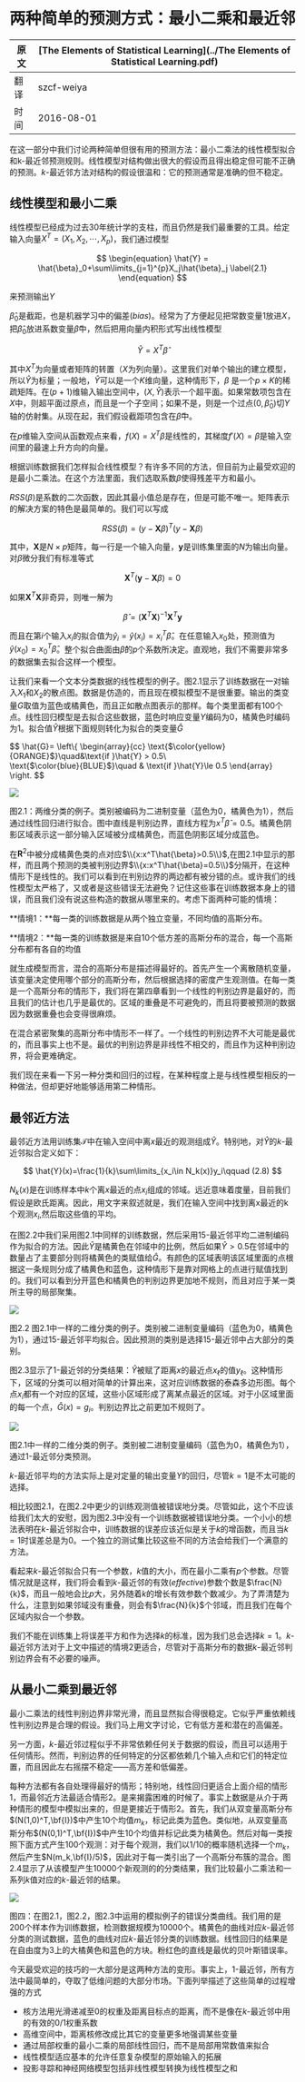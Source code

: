 # 两种简单的预测方式：最小二乘和最近邻

原文     | [The Elements of Statistical Learning](../The Elements of Statistical Learning.pdf)
      ---|---
翻译     | szcf-weiya
时间     | 2016-08-01

在这一部分中我们讨论两种简单但很有用的预测方法：最小二乘法的线性模型拟合和k-最近邻预测规则。线性模型对结构做出很大的假设而且得出稳定但可能不正确的预测。$k$-最近邻方法对结构的假设很温和：它的预测通常是准确的但不稳定。

## 线性模型和最小二乘

线性模型已经成为过去30年统计学的支柱，而且仍然是我们最重要的工具。给定输入向量$X^T=(X_1,X_2,\cdots,X_p)$，我们通过模型

$$
\begin{equation}
\hat{Y} = \hat{\beta}_0+\sum\limits_{j=1}^{p}X_j\hat{\beta}_j
\label{2.1}
\end{equation}
$$


来预测输出$Y$

$\hat{\beta}_0$是截距，也是机器学习中的偏差(*bias*)。经常为了方便起见把常数变量1放进$X$，把$\hat{\beta}_0$放进系数变量$\hat{\beta}$中，然后把用向量内积形式写出线性模型

$$
\hat{Y} = X^T\hat{\beta}
$$

其中$X^T$为向量或者矩阵的转置（$X$为列向量）。这里我们对单个输出的建立模型，所以$\hat{Y}$为标量；一般地，$\hat{Y}$可以是一个$K$维向量，这种情形下，$\beta$ 是一个$p\times K$的稀疏矩阵。在$(p+1)$维输入输出空间中，$(X,\hat{Y})$表示一个超平面。如果常数项包含在$X$中，则超平面过原点，而且是一个子空间；如果不是，则是一个过点$(0,\hat{\beta}_0)$切$Y$轴的仿射集。从现在起，我们假设截距项包含在$\hat{\beta}$中。

在$p$维输入空间从函数观点来看，$f(X)=X^T\beta$是线性的，其梯度$f'(X)=\beta$是输入空间里的最速上升方向的向量。

根据训练数据我们怎样拟合线性模型？有许多不同的方法，但目前为止最受欢迎的是最小二乘法。在这个方法里面，我们选取系数$\beta$使得残差平方和最小。

$RSS(\beta)$是系数的二次函数，因此其最小值总是存在，但是可能不唯一。矩阵表示的解决方案的特色是最简单的。我们可以写成

$$
RSS(\beta) = (y-\mathbf{X}\beta)^T(y-\mathbf{X}\beta)
$$

其中，$\mathbf{X}$是$N\times p$矩阵，每一行是一个输入向量，$\mathbf{y}$是训练集里面的$N$为输出向量。对$\beta$微分我们有标准等式

$$
\mathbf{X}^T(\mathbf{y}-\mathbf{X}\beta)=0
$$

如果$\mathbf{X}^T\mathbf{X}$非奇异，则唯一解为

$$
\hat{\beta}=(\mathbf{X}^T\mathbf{X})^{-1}\mathbf{X}^T\mathbf{y}
$$

而且在第$i$个输入$x_i$的拟合值为$\hat{y}_i=\hat{y}(x_i)=x_i^T\hat{\beta}$。在任意输入$x_0$处，预测值为$\hat{y}(x_0)=x_0^T\hat{\beta}$。整个拟合曲面由$\hat{\beta}$的$p$个系数所决定。直观地，我们不需要非常多的数据集去拟合这样一个模型。

让我们来看一个文本分类数据的线性模型的例子。图2.1显示了训练数据在一对输入$X_1$和$X_2$的散点图。数据是仿造的，而且现在模拟模型不是很重要。输出的类变量$G$取值为蓝色或橘黄色，而且正如散点图表示的那样。每个类里面都有100个点。线性回归模型是去拟合这些数据，蓝色时响应变量$Y$编码为0，橘黄色时编码为1。拟合值$\hat{Y}$根据下面规则转化为拟合的类变量$\hat{G}$

$$
\hat{G}=
\left\\{
\begin{array}{cc}
\text{$\color{yellow}{ORANGE}$}\quad&\text{if }\hat{Y} > 0.5\\\
\text{$\color{blue}{BLUE}$}\quad & \text{if }\hat{Y}\le 0.5
\end{array}
\right.
$$

![](../img/02/fig2.1.png)

图2.1：两维分类的例子。类别被编码为二进制变量（蓝色为0，橘黄色为1），然后通过线性回归进行拟合。图中直线是判别边界，直线方程为$x^T\hat{\beta}=0.5$。橘黄色阴影区域表示这一部分输入区域被分成橘黄色，而蓝色阴影区域分成蓝色。

在$\mathbf{R}^2$中被分成橘黄色类的点对应$\\{x:x^T\hat{\beta}>0.5\\}$,在图2.1中显示的那样，而且两个预测的类被判别边界$\\{x:x^T\hat{\beta}=0.5\\}$分隔开，在这种情形下是线性的。我们可以看到在判别边界的两边都有被分错的点。或许我们的线性模型太严格了，又或者是这些错误无法避免？记住这些事在训练数据本身上的错误，而且我们没有说这些构造的数据从哪里来的。考虑下面两种可能的情境：

**情境1：**每一类的训练数据是从两个独立变量，不同均值的高斯分布。

**情境2：**每一类的训练数据是来自10个低方差的高斯分布的混合，每一个高斯分布都有各自的均值

就生成模型而言，混合的高斯分布是描述得最好的。首先产生一个离散随机变量，该变量决定使用哪个部分的高斯分布，然后根据选择的密度产生观测值。在每一类是一个高斯分布的情形下，我们将在第四章看到一个线性的判别边界是最好的，而且我们的估计也几乎是最优的。区域的重叠是不可避免的，而且将要被预测的数据因为数据重叠也会变得很麻烦。

在混合紧密聚集的高斯分布中情形不一样了。一个线性的判别边界不大可能是最优的，而且事实上也不是。最优的判别边界是非线性不相交的，而且作为这种判别边界，将会更难确定。

我们现在来看一下另一种分类和回归的过程，在某种程度上是与线性模型相反的一种做法，但却更好地能够适用第二种情形。

## 最邻近方法

最邻近方法用训练集$\mathcal{T}$中在输入空间中离$x$最近的观测组成$\hat{Y}$。特别地，对$\hat{Y}$的$k$-最近邻拟合定义如下：

$$
\hat{Y}(x)=\frac{1}{k}\sum\limits_{x_i\in N_k(x)}y_i\qquad (2.8)
$$


$N_k(x)$是在训练样本中$k$个离$x$最近的点$x_i$组成的邻域。远近意味着度量，目前我们假设是欧氏距离。因此，用文字来叙述就是，我们在输入空间中找到离x最近的k个观测$x_i$,然后取这些值的平均。

在图2.2中我们采用图2.1中同样的训练数据，然后采用15-最近邻平均二进制编码作为拟合的方法。因此$\hat{Y}$是橘黄色在邻域中的比例，然后如果$\hat{Y} > 0.5$在邻域中的数量占了主要部分则将橘黄色的类赋值给$\hat{G}$。有颜色的区域表明该区域里面的点根据这一条规则分成了橘黄色和蓝色，这种情形下是靠对网格上的点进行赋值找到的。我们可以看到分开蓝色和橘黄色的判别边界更加地不规则，而且对应于某一类所主导的局部聚集。

![](../img/02/fig2.2.png)

图2.2 图2.1中一样的二维分类的例子。类别被二进制变量编码（蓝色为0，橘黄色为1），通过15-最近邻平均拟合。因此预测的类别是选择15-最近邻中占大部分的类别。

图2.3显示了1-最近邻的分类结果：$\hat{Y}$被赋了距离$x$的最近点$x_{\ell}$的值$y_{\ell}$。这种情形下，区域的分类可以相对简单的计算出来，这对应训练数据的泰森多边形图。每个点$x_i$都有一个对应的区域，这些小区域形成了离某点最近的区域。对于小区域里面的每一个点，$\hat{G}(x)=g_i$。判别边界比之前更加不规则了。

![](../img/02/fig2.3.png)

图2.1中一样的二维分类的例子。类别被二进制变量编码（蓝色为0，橘黄色为1），通过1-最近邻分类预测。

$k$-最近邻平均的方法实际上是对定量的输出变量$Y$的回归，尽管$k=1$是不太可能的选择。

相比较图2.1，在图2.2中更少的训练观测值被错误地分类。尽管如此，这个不应该给我们太大的安慰，因为图2.3中没有一个训练数据被错误地分类。一个小小的想法表明在$k$-最近邻拟合中，训练数据的误差应该近似是关于$k$的增函数，而且当$k=1$时误差总是为0。一个独立的测试集比较这些不同的方法会给我们一个满意的方法。

看起来$k$-最近邻拟合只有一个参数，$k$值的大小，而在最小二乘有$p$个参数。尽管情况就是这样，我们将会看到$k$-最近邻的有效(*effective*)参数个数是$\frac{N}{k}$，而且一般地会比$p$大，另外随着$k$的增长有效参数个数减少。为了弄清楚为什么，注意到如果邻域没有重叠，则会有$\frac{N}{k}$个邻域，而且我们在每个区域内拟合一个参数。

我们不能在训练集上将误差平方和作为选择$k$的标准，因为我们总会选择$k=1$。$k$-最近邻方法对于上文中描述的情境2更适合，尽管对于高斯分布的数据$k$-最近邻判别边界会有不必要的噪声。

## 从最小二乘到最近邻

最小二乘法的线性判别边界非常光滑，而且显然拟合得很稳定。它似乎严重依赖线性判别边界是合理的假设。我们马上用文字讨论，它有低方差和潜在的高偏差。

另一方面，$k$-最近邻过程似乎不非常依赖任何关于数据的假设，而且可以适用于任何情形。然而，判别边界的任何特定的分区都依赖几个输入点和它们的特定位置，而且因此左右摇摆不稳定——高方差和低偏差。

每种方法都有各自处理得最好的情形；特别地，线性回归更适合上面介绍的情形1，而最邻近方法最适合情形2。是来揭露困难的时候了。事实上数据是从介于两种情形的模型中模拟出来的，但是更接近于情形2。首先，我们从双变量高斯分布$(N(1,0)^T,\bf{I})$中产生10个均值$m_k$，标记此类为蓝色。类似地，从双变量高斯分布$(N(0,1)^T,\bf{I})$中产生10个均值并标记此类为橘黄色。然后对每一类按照下面方式产生100个观测：对于每个观测，我们以1/10的概率随机选择一个$m_k$，然后产生$N(m_k,\bf{I}/5)$，因此对于每一类引出了一个高斯分布簇的混合。图2.4显示了从该模型产生10000个新观测的的分类结果，我们比较最小二乘法和一系列$k$值对应的$k$-最近邻的结果。

![](../img/02/fig2.4.png)

图四：在图2.1，图2.2，图2.3中运用的模拟例子的错误分类曲线。我们用的是200个样本作为训练数据，检测数据规模为10000个。橘黄色的曲线对应$k$-最近邻分类的测试数据，蓝色的曲线对应$k$-最近邻分类的训练数据。线性回归的结果是在自由度为3上的大橘黄色和蓝色的方块。粉红色的直线是最优的贝叶斯错误率。

今天最受欢迎的技巧的一大部分是这两种方法的变形。事实上，1-最近邻，所有方法中最简单的，夺取了低维问题的大部分市场。下面列举描述了这些简单的过程增强的方式

- 核方法用光滑递减至0的权重及距离目标点的距离，而不是像在$k$-最近邻中用的有效的0/1权重系数
- 高维空间中，距离核修改成比其它的变量更多地强调某些变量
- 通过局部权重的最小二乘的局部线性回归，而不是局部用常数值来拟合
- 线性模型适应基本的允许任意复杂模型的原始输入的拓展
- 投影寻踪和神经网络模型包括非线性模型转换为线性模型之和

